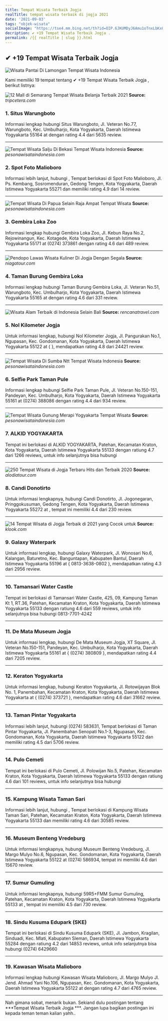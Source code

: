 ```yaml
---
title: Tempat Wisata Terbaik Jogja 
realTitle: tempat wisata terbaik di jogja 2021
date: '2021-09-03'
tags: "objek-wisata"
socialImage: "https://tse4.mm.bing.net/th?id=OIP.6JKUMDyJ6Amu1oTnxLbKxQHaFj&amp;pid=15.1"
decription: ✔ +19 Tempat Wisata Terbaik Jogja .
permalink: /{{ realTitle | slug }}.html
---
```


## ✔ +19 Tempat Wisata Terbaik Jogja 

![Wisata Pantai Di Lamongan  Tempat Wisata Indonesia](https://1.bp.blogspot.com/-16hqJFLwTNE/XH07il9ltmI/AAAAAAAABeo/Eh4zzEMD1WcpNNSReMXyn-b9v2BgNcD3QCLcBGAs/s1600/pantai%2Bkutang%2Blamongan.jpg)



Kami memiliki 19 tempat tentang ✔ +19 Tempat Wisata Terbaik Jogja , berikut listnya:



![12 Mall di Semarang Tempat Wisata Belanja Terbaik 2021](https://tse1.mm.bing.net/th?id=OIP.s2kAfJOC6KLLT_xWXNQufgHaDN&amp;pid=15.1)
**Source:** _tripcetera.com_


### 1. Situs Warungboto



Informasi lengkap hubungi Situs Warungboto, Jl. Veteran No.77, Warungboto, Kec. Umbulharjo, Kota Yogyakarta, Daerah Istimewa Yogyakarta 55164 at  dengan rating 4.4 dari 5635 review.

---


![Tempat Wisata Salju Di Bekasi  Tempat Wisata Indonesia](https://tse4.mm.bing.net/th?id=OIP.rUt_OTeOEoe_pMZl8UpzmgHaE7&amp;pid=15.1)
**Source:** _pesonawisataindonesia.com_


### 2. Spot Foto Malioboro



Informasi lebih lanjut, hubungi , Tempat berlokasi di Spot Foto Malioboro, Jl. Ps. Kembang, Sosromenduran, Gedong Tengen, Kota Yogyakarta, Daerah Istimewa Yogyakarta 55271 dan memiliki rating 4.9 dari 14 review.

---


![Tempat Wisata Di Papua Selain Raja Ampat  Tempat Wisata ](https://tse2.mm.bing.net/th?id=OIP.cJKyPf71pasJFsCzcghwCQHaCe&amp;pid=15.1)
**Source:** _pesonawisataindonesia.com_


### 3. Gembira Loka Zoo



Informasi lengkap hubungi Gembira Loka Zoo, Jl. Kebun Raya No.2, Rejowinangun, Kec. Kotagede, Kota Yogyakarta, Daerah Istimewa Yogyakarta 55171 at (0274) 373861 dengan rating 4.6 dari 489 review.

---


![Pendopo Lawas Wisata Kuliner Di Jogja Dengan Segala ](https://tse2.mm.bing.net/th?id=OIP.QDi3GaWtue0m8r6gHZLyXQHaEI&amp;pid=15.1)
**Source:** _niagatour.com_


### 4. Taman Burung Gembira Loka



Informasi lengkap hubungi Taman Burung Gembira Loka, Jl. Veteran No.51, Warungboto, Kec. Umbulharjo, Kota Yogyakarta, Daerah Istimewa Yogyakarta 55165 at  dengan rating 4.6 dari 331 review.

---


![Wisata Alam Terbaik di Indonesia Selain Bali ](https://tse4.mm.bing.net/th?id=OIP.rRSYbGv8X4pMPnU0bjivcgHaE1&amp;pid=15.1)
**Source:** _rencanatravel.com_


### 5. Nol Kilometer Jogja



Untuk informasi lengkap, hubungi Nol Kilometer Jogja, Jl. Pangurakan No.1, Ngupasan, Kec. Gondomanan, Kota Yogyakarta, Daerah Istimewa Yogyakarta 55122 at {  }, mendapatkan rating 4.8 dari 24421 review.

---


![Tempat Wisata Di Sumba Ntt  Tempat Wisata Indonesia](https://tse2.mm.bing.net/th?id=OIP.LbdBvzreLbfW8FR-rkNB2wHaE8&amp;pid=15.1)
**Source:** _pesonawisataindonesia.com_


### 6. Selfie Park Taman Pule



Informasi lengkap hubungi Selfie Park Taman Pule, Jl. Veteran No.150-151, Pandeyan, Kec. Umbulharjo, Kota Yogyakarta, Daerah Istimewa Yogyakarta 55161 at (0274) 388086 dengan rating 4.4 dari 934 review.

---


![Tempat Wisata Gunung Merapi Yogyakarta  Tempat Wisata ](https://tse1.mm.bing.net/th?id=OIP.1wlkfwubYQDkdhhKfj5WQAHaFn&amp;pid=15.1)
**Source:** _pesonawisataindonesia.com_


### 7. ALKID YOGYAKARTA



Tempat ini berlokasi di ALKID YOGYAKARTA, Patehan, Kecamatan Kraton, Kota Yogyakarta, Daerah Istimewa Yogyakarta 55133 dengan ratiung 4.7 dari 1266 reviews, untuk info selanjutnya bisa hubungi 

---


![250 Tempat Wisata di Jogja Terbaru  Hits dan Terbaik 2020](https://tse4.mm.bing.net/th?id=OIP.0i0SKK0u7C6tv87p3MTrtwAAAA&amp;pid=15.1)
**Source:** _alodiatour.com_


### 8. Candi Donotirto



Untuk informasi lengkapnya, hubungi Candi Donotirto, Jl. Jogonegaran, Pringgokusuman, Gedong Tengen, Kota Yogyakarta, Daerah Istimewa Yogyakarta 55272 at , tempat ini memiliki 4.4 dari 230 review.

---


![14 Tempat Wisata di Jogja Terbaik di 2021 yang Cocok untuk ](https://tse1.mm.bing.net/th?id=OIP.HbAtPIxBU2bL9ayBEb4d2gHaJQ&amp;pid=15.1)
**Source:** _klook.com_


### 9. Galaxy Waterpark



Untuk informasi lengkap, hubungi Galaxy Waterpark, Jl. Wonosari No.6, Kalangan, Baturetno, Kec. Banguntapan, Kabupaten Bantul, Daerah Istimewa Yogyakarta 55196 at { 0813-3638-0802 }, mendapatkan rating 4.3 dari 2956 review.

---


### 10. Tamansari Water Castle



Tempat ini berlokasi di Tamansari Water Castle, 425, 09, Kampung Taman Kt 1, RT.36, Patehan, Kecamatan Kraton, Kota Yogyakarta, Daerah Istimewa Yogyakarta 55133 dengan ratiung 4.6 dari 559 reviews, untuk info selanjutnya bisa hubungi 0813-7701-4242

---


### 11. De Mata Museum Jogja



Untuk informasi lengkap, hubungi De Mata Museum Jogja, XT Square, Jl. Veteran No.150-151, Pandeyan, Kec. Umbulharjo, Kota Yogyakarta, Daerah Istimewa Yogyakarta 55161 at { (0274) 380809 }, mendapatkan rating 4.4 dari 7205 review.

---


### 12. Keraton Yogyakarta



Untuk informasi lengkap, hubungi Keraton Yogyakarta, Jl. Rotowijayan Blok No. 1, Panembahan, Kecamatan Kraton, Kota Yogyakarta, Daerah Istimewa Yogyakarta at { (0274) 373721 }, mendapatkan rating 4.6 dari 31662 review.

---


### 13. Taman Pintar Yogyakarta



Informasi lebih lanjut, hubungi (0274) 583631, Tempat berlokasi di Taman Pintar Yogyakarta, Jl. Panembahan Senopati No.1-3, Ngupasan, Kec. Gondomanan, Kota Yogyakarta, Daerah Istimewa Yogyakarta 55122 dan memiliki rating 4.5 dari 5706 review.

---


### 14. Pulo Cemeti



Tempat ini berlokasi di Pulo Cemeti, Jl. Polowijan No.5, Patehan, Kecamatan Kraton, Kota Yogyakarta, Daerah Istimewa Yogyakarta 55133 dengan ratiung 4.6 dari 101 reviews, untuk info selanjutnya bisa hubungi 

---


### 15. Kampung Wisata Taman Sari



Informasi lebih lanjut, hubungi , Tempat berlokasi di Kampung Wisata Taman Sari, Patehan, Kecamatan Kraton, Kota Yogyakarta, Daerah Istimewa Yogyakarta 55133 dan memiliki rating 4.6 dari 30585 review.

---


### 16. Museum Benteng Vredeburg



Untuk informasi lengkapnya, hubungi Museum Benteng Vredeburg, Jl. Margo Mulyo No.6, Ngupasan, Kec. Gondomanan, Kota Yogyakarta, Daerah Istimewa Yogyakarta 55122 at (0274) 586934, tempat ini memiliki 4.6 dari 15670 review.

---


### 17. Sumur Gumuling



Untuk informasi lengkapnya, hubungi 59R5+FMM Sumur Gumuling, Patehan, Kecamatan Kraton, Kota Yogyakarta, Daerah Istimewa Yogyakarta 55133 at , tempat ini memiliki 4.5 dari 730 review.

---


### 18. Sindu Kusuma Edupark (SKE)



Tempat ini berlokasi di Sindu Kusuma Edupark (SKE), Jl. Jambon, Kragilan, Sinduadi, Kec. Mlati, Kabupaten Sleman, Daerah Istimewa Yogyakarta 55284 dengan ratiung 4.2 dari 14853 reviews, untuk info selanjutnya bisa hubungi (0274) 6429660

---


### 19. Kawasan Wisata Malioboro



Informasi lengkap hubungi Kawasan Wisata Malioboro, Jl. Margo Mulyo Jl. Jend. Ahmad Yani No.106, Ngupasan, Kec. Gondomanan, Kota Yogyakarta, Daerah Istimewa Yogyakarta 55122 at  dengan rating 4.7 dari 4765 review.

---









Nah gimana sobat, menarik bukan. Sekiand dulu postingan tentang ***Tempat Wisata Terbaik Jogja ***. Jangan lupa bagikan postingan ini kepada teman teman kalian yahh..
